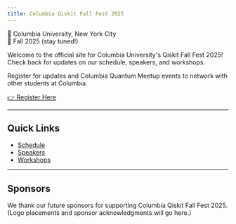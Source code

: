 ```yaml
---
title: Columbia Qiskit Fall Fest 2025
---
```


📍 Columbia University, New York City  
📅 Fall 2025 (stay tuned!)

Welcome to the official site for Columbia University's Qiskit Fall Fest 2025!  
Check back for updates on our schedule, speakers, and workshops.

Register for updates and Columbia Quantum Meetup events to network with other students at Columbia.  

[👉 Register Here](https://forms.gle/hAKgMEhcr8v4KAwo8)

---

## Quick Links
- [Schedule](schedule.md)
- [Speakers](speakers.md)
- [Workshops](workshops.md)

---

## Sponsors

We thank our future sponsors for supporting Columbia Qiskit Fall Fest 2025.  
(Logo placements and sponsor acknowledgments will go here.)
